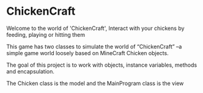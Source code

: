 # ChickenCraft
Welcome to the world of 'ChickenCraft',  Interact with your chickens by feeding, playing or hitting them

This game has two classes to simulate the world of “ChickenCraft” –a simple game world loosely based on MineCraft Chicken objects. 

The goal of this project is to work with objects, instance variables, methods and encapsulation. 

The Chicken class is the model and the MainProgram class is the view
